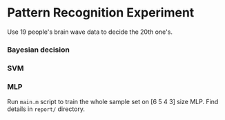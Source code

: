 # Pattern Recognition Experiment #

Use 19 people's brain wave data to decide the 20th one's.

### Bayesian decision ###

### SVM ###

### MLP ###

Run `main.m` script to train the whole sample set on [6 5 4 3] size MLP.
Find details in `report/` directory.
